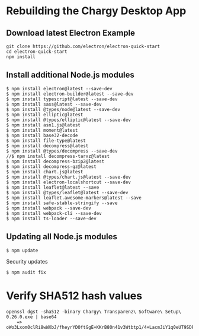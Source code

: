 # Rebuilding the Chargy Desktop App

## Download latest Electron Example
```
git clone https://github.com/electron/electron-quick-start
cd electron-quick-start
npm install
```

## Install additional Node.js modules
```
$ npm install electron@latest --save-dev
$ npm install electron-builder@latest --save-dev
$ npm install typescript@latest --save-dev
$ npm install sass@latest --save-dev
$ npm install @types/node@latest --save-dev
$ npm install elliptic@latest
$ npm install @types/elliptic@latest --save-dev
$ npm install asn1.js@latest
$ npm install moment@latest
$ npm install base32-decode
$ npm install file-type@latest
$ npm install decompress@latest
$ npm install @types/decompress --save-dev
//$ npm install decompress-tarxz@latest
$ npm install decompress-bzip2@latest
$ npm install decompress-gz@latest
$ npm install chart.js@latest
$ npm install @types/chart.js@latest --save-dev
$ npm install electron-localshortcut --save-dev
$ npm install leaflet@latest --save
$ npm install @types/leaflet@latest --save-dev
$ npm install leaflet.awesome-markers@latest --save
$ npm install safe-stable-stringify --save
$ npm install webpack --save-dev
$ npm install webpack-cli --save-dev
$ npm install ts-loader --save-dev
```

## Updating all Node.js modules
```
$ npm update
```

Security updates
```
$ npm audit fix
```

# Verify SHA512 hash values
```
openssl dgst -sha512 -binary Chargy\ Transparenz\ Software\ Setup\ 0.26.0.exe | base64
    => oWo3Lxom0clRi8wWXbJ/fheyrYDOftGgE+KKrB8On41v3Wtbtp1/4+LacmJiY1q0eUT9SDP9OMy5HZGd8pwGgg==
```
